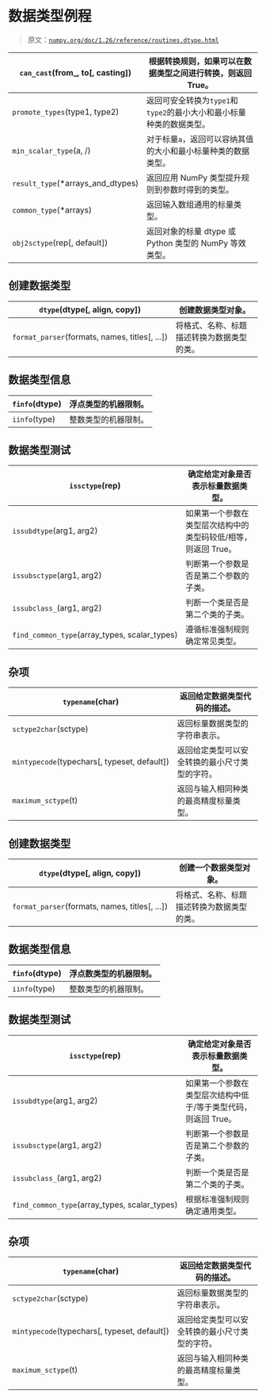 # 数据类型例程

> 原文：[`numpy.org/doc/1.26/reference/routines.dtype.html`](https://numpy.org/doc/1.26/reference/routines.dtype.html)

| `can_cast`(from_, to[, casting]) | 根据转换规则，如果可以在数据类型之间进行转换，则返回 True。 |
| --- | --- |
| `promote_types`(type1, type2) | 返回可安全转换为`type1`和`type2`的最小大小和最小标量种类的数据类型。 |
| `min_scalar_type`(a, /) | 对于标量`a`，返回可以容纳其值的大小和最小标量种类的数据类型。 |
| `result_type`(*arrays_and_dtypes) | 返回应用 NumPy 类型提升规则到参数时得到的类型。 |
| `common_type`(*arrays) | 返回输入数组通用的标量类型。 |
| `obj2sctype`(rep[, default]) | 返回对象的标量 dtype 或 Python 类型的 NumPy 等效类型。 |

## 创建数据类型

| `dtype`(dtype[, align, copy]) | 创建数据类型对象。 |
| --- | --- |
| `format_parser`(formats, names, titles[, ...]) | 将格式、名称、标题描述转换为数据类型的类。 |

## 数据类型信息

| `finfo`(dtype) | 浮点类型的机器限制。 |
| --- | --- |
| `iinfo`(type) | 整数类型的机器限制。 |

## 数据类型测试

| `issctype`(rep) | 确定给定对象是否表示标量数据类型。 |
| --- | --- |
| `issubdtype`(arg1, arg2) | 如果第一个参数在类型层次结构中的类型码较低/相等，则返回 True。 |
| `issubsctype`(arg1, arg2) | 判断第一个参数是否是第二个参数的子类。 |
| `issubclass_`(arg1, arg2) | 判断一个类是否是第二个类的子类。 |
| `find_common_type`(array_types, scalar_types) | 遵循标准强制规则确定常见类型。 |

## 杂项

| `typename`(char) | 返回给定数据类型代码的描述。 |
| --- | --- |
| `sctype2char`(sctype) | 返回标量数据类型的字符串表示。 |
| `mintypecode`(typechars[, typeset, default]) | 返回给定类型可以安全转换的最小尺寸类型的字符。 |
| `maximum_sctype`(t) | 返回与输入相同种类的最高精度标量类型。 |

## 创建数据类型

| `dtype`(dtype[, align, copy]) | 创建一个数据类型对象。 |
| --- | --- |
| `format_parser`(formats, names, titles[, ...]) | 将格式、名称、标题描述转换为数据类型的类。 |

## 数据类型信息

| `finfo`(dtype) | 浮点数类型的机器限制。 |
| --- | --- |
| `iinfo`(type) | 整数类型的机器限制。 |

## 数据类型测试

| `issctype`(rep) | 确定给定对象是否表示标量数据类型。 |
| --- | --- |
| `issubdtype`(arg1, arg2) | 如果第一个参数在类型层次结构中低于/等于类型代码，则返回 True。 |
| `issubsctype`(arg1, arg2) | 判断第一个参数是否是第二个参数的子类。 |
| `issubclass_`(arg1, arg2) | 判断一个类是否是第二个类的子类。 |
| `find_common_type`(array_types, scalar_types) | 根据标准强制规则确定通用类型。 |

## 杂项

| `typename`(char) | 返回给定数据类型代码的描述。 |
| --- | --- |
| `sctype2char`(sctype) | 返回标量数据类型的字符串表示。 |
| `mintypecode`(typechars[, typeset, default]) | 返回给定类型可以安全转换的最小尺寸类型的字符。 |
| `maximum_sctype`(t) | 返回与输入相同种类的最高精度标量类型。 |
